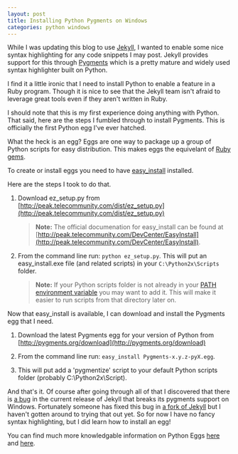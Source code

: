 ```yaml
---
layout: post
title: Installing Python Pygments on Windows
categories: python windows
---
```


While I was updating this blog to use [Jekyll](http://www.jekyllrb.com),
I wanted to enable some nice syntax highlighting for any code snippets I may post.
Jekyll provides support for this through [Pygments](http://pygments.org/) which is
a pretty mature and widely used syntax highlighter built on Python.

I find it a little ironic that I need to install Python to enable a feature in a Ruby program.
Though it is nice to see that the Jekyll team isn't afraid to leverage great tools even if they
aren't written in Ruby.

I should note that this is my first experience doing anything with Python. That said, here
are the steps I fumbled through to install Pygments. This is officially the first
Python egg I've ever hatched.

What the heck is an egg? Eggs are one way to package up
a group of Python scripts for easy distribution. This makes 
eggs the equivelant of [Ruby gems](http://en.wikipedia.org/wiki/RubyGems).

To create or install eggs you need to have
[easy_install](http://pypi.python.org/pypi/setuptools) installed.

Here are the steps I took to do that.

1. Download ez_setup.py from [http://peak.telecommunity.com/dist/ez_setup.py](http://peak.telecommunity.com/dist/ez_setup.py)
   > **Note:** The official documenation for easy_install can be found at
   > [http://peak.telecommunity.com/DevCenter/EasyInstall](http://peak.telecommunity.com/DevCenter/EasyInstall).

2. From the command line run: `python ez_setup.py`.
   This will put an easy_install.exe file (and related scripts) in your `C:\Python2x\Scripts` folder.

   > **Note:** If your Python scripts folder is not already in your
   > <a href="http://en.wikipedia.org/wiki/PATH_(variable)">PATH environment variable</a> you
   > may want to add it. This will make it easier to run scripts from that directory later on.

Now that easy_install is available, I can download and install the Pygments egg that I need.

1. Download the latest Pygments egg for your version of Python from [http://pygments.org/download](http://pygments.org/download)

2. From the command line run: `easy_install Pygments-x.y.z-pyX.egg`.

3. This will put add a 'pygmentize' script to your default Python scripts folder (probably C:\Python2x\Script).

And that's it. Of course after going through all of that I discovered that
there is [a bug](http://github.com/mojombo/jekyll/issues/#issue/76) in
the current release of Jekyll that breaks its pygments support on Windows.
Fortunately someone has fixed this bug in [a fork of Jekyll](http://github.com/mojombo/jekyll/issues/#issue/76)
but I haven't gotten around to trying that out yet. So for now I have no fancy syntax highlighting, but I did learn
how to install an egg!

You can find much more knowledgable information on Python Eggs
[here](http://mrtopf.de/blog/python_zope/a-small-introduction-to-python-eggs/)
and [here](http://mxm-mad-science.blogspot.com/2008/02/python-eggs-simple-introduction.html).